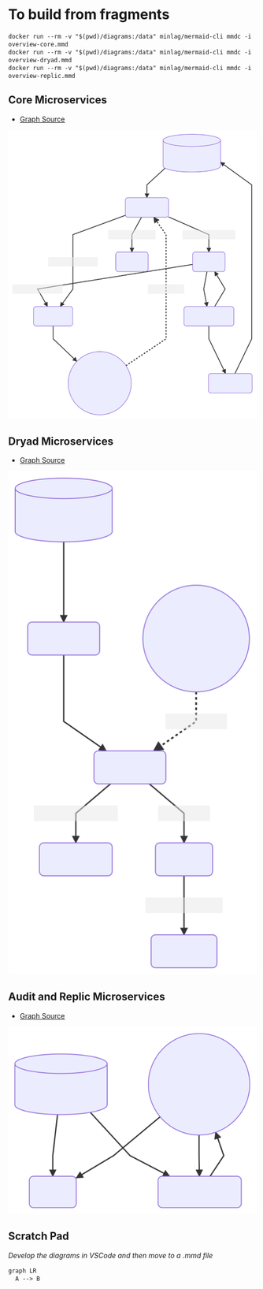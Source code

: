 # To build from fragments

```
docker run --rm -v "$(pwd)/diagrams:/data" minlag/mermaid-cli mmdc -i overview-core.mmd 
docker run --rm -v "$(pwd)/diagrams:/data" minlag/mermaid-cli mmdc -i overview-dryad.mmd
docker run --rm -v "$(pwd)/diagrams:/data" minlag/mermaid-cli mmdc -i overview-replic.mmd

```

## Core Microservices
- [Graph Source](overview-core.mmd)

![](overview-core.mmd.svg)

## Dryad Microservices
- [Graph Source](overview-dryad.mmd)

![](https://raw.githubusercontent.com/CDLUC3/mrt-doc/mermaid/diagrams/overview-dryad.mmd.svg)

## Audit and Replic Microservices
- [Graph Source](overview-replic.mmd)

![](overview-replic.mmd.svg)

## Scratch Pad
_Develop the diagrams in VSCode and then move to a .mmd file_

```mermaid
graph LR
  A --> B
```